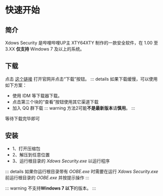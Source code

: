 # 快速开始

## 简介

Xdows Security 是哔哩哔哩UP主 XTY64XTY 制作的一款安全软件，在 1.00 至 3.XX **仅支持** Windows 7 及以上的系统。

## 下载

点击 [这个链接][download] 打开官网并点击“下载”按钮。
::: details
如果下载缓慢，可以使用如下方案：

 - 使用 IDM 等下载器下载。
 - 点击第三个块的“查看”按钮使用其它渠道下载
 - 加入 QQ 群下载
::: warning
方法2可能**不是最新版本**请**慎用**。
:::

等待下载完毕即可

## 安装

 - 1、打开压缩包
 - 2、解压到任意位置
 - 3、运行根目录的 *Xdows Security.exe* 以运行程序

::: details
如果你运行根目录带有 *OOBE.exe* 时需要在运行 *Xdows Security.exe* 前运行根目录的 *OOBE.exe* 并按提示操作
:::

::: warning
不支持**Windows 7 以下**的版本。
:::

[download]: https://xty64xty12345.github.io/xdows安全/download.html
